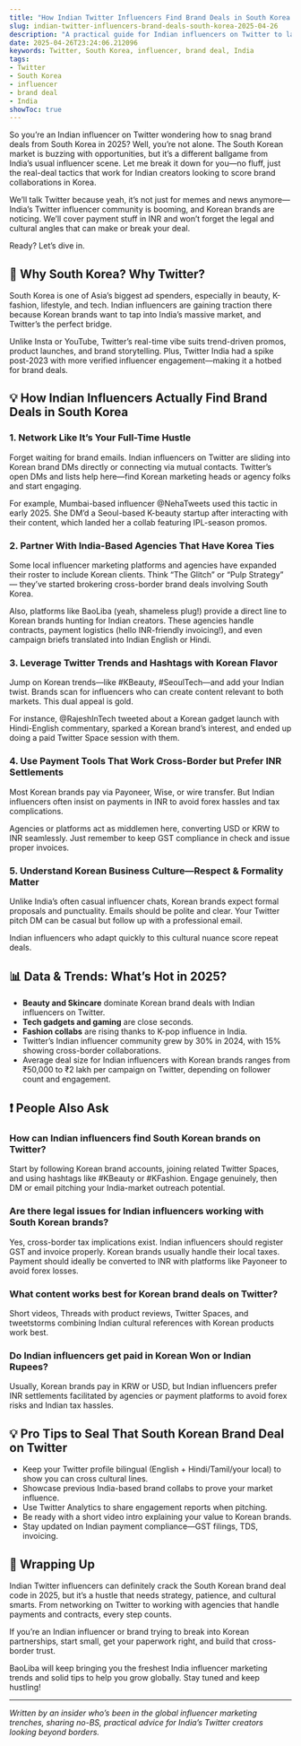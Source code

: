 ```yaml
---
title: "How Indian Twitter Influencers Find Brand Deals in South Korea in 2025"
slug: indian-twitter-influencers-brand-deals-south-korea-2025-04-26
description: "A practical guide for Indian influencers on Twitter to land brand deals in South Korea. Learn the latest trends, payment methods, and local nuances to crack cross-border collaborations."
date: 2025-04-26T23:24:06.212096
keywords: Twitter, South Korea, influencer, brand deal, India
tags:
- Twitter
- South Korea
- influencer
- brand deal
- India
showToc: true
---
```


So you’re an Indian influencer on Twitter wondering how to snag brand deals from South Korea in 2025? Well, you’re not alone. The South Korean market is buzzing with opportunities, but it’s a different ballgame from India’s usual influencer scene. Let me break it down for you—no fluff, just the real-deal tactics that work for Indian creators looking to score brand collaborations in Korea.

We’ll talk Twitter because yeah, it’s not just for memes and news anymore—India’s Twitter influencer community is booming, and Korean brands are noticing. We’ll cover payment stuff in INR and won’t forget the legal and cultural angles that can make or break your deal.

Ready? Let’s dive in.

## 📢 Why South Korea? Why Twitter?

South Korea is one of Asia’s biggest ad spenders, especially in beauty, K-fashion, lifestyle, and tech. Indian influencers are gaining traction there because Korean brands want to tap into India’s massive market, and Twitter’s the perfect bridge.

Unlike Insta or YouTube, Twitter’s real-time vibe suits trend-driven promos, product launches, and brand storytelling. Plus, Twitter India had a spike post-2023 with more verified influencer engagement—making it a hotbed for brand deals.

## 💡 How Indian Influencers Actually Find Brand Deals in South Korea

### 1. Network Like It’s Your Full-Time Hustle

Forget waiting for brand emails. Indian influencers on Twitter are sliding into Korean brand DMs directly or connecting via mutual contacts. Twitter’s open DMs and lists help here—find Korean marketing heads or agency folks and start engaging. 

For example, Mumbai-based influencer @NehaTweets used this tactic in early 2025. She DM’d a Seoul-based K-beauty startup after interacting with their content, which landed her a collab featuring IPL-season promos.

### 2. Partner With India-Based Agencies That Have Korea Ties

Some local influencer marketing platforms and agencies have expanded their roster to include Korean clients. Think “The Glitch” or “Pulp Strategy” — they’ve started brokering cross-border brand deals involving South Korea.

Also, platforms like BaoLiba (yeah, shameless plug!) provide a direct line to Korean brands hunting for Indian creators. These agencies handle contracts, payment logistics (hello INR-friendly invoicing!), and even campaign briefs translated into Indian English or Hindi.

### 3. Leverage Twitter Trends and Hashtags with Korean Flavor

Jump on Korean trends—like #KBeauty, #SeoulTech—and add your Indian twist. Brands scan for influencers who can create content relevant to both markets. This dual appeal is gold.

For instance, @RajeshInTech tweeted about a Korean gadget launch with Hindi-English commentary, sparked a Korean brand’s interest, and ended up doing a paid Twitter Space session with them.

### 4. Use Payment Tools That Work Cross-Border but Prefer INR Settlements

Most Korean brands pay via Payoneer, Wise, or wire transfer. But Indian influencers often insist on payments in INR to avoid forex hassles and tax complications.

Agencies or platforms act as middlemen here, converting USD or KRW to INR seamlessly. Just remember to keep GST compliance in check and issue proper invoices.

### 5. Understand Korean Business Culture—Respect & Formality Matter

Unlike India’s often casual influencer chats, Korean brands expect formal proposals and punctuality. Emails should be polite and clear. Your Twitter pitch DM can be casual but follow up with a professional email.

Indian influencers who adapt quickly to this cultural nuance score repeat deals.

## 📊 Data & Trends: What’s Hot in 2025?

- **Beauty and Skincare** dominate Korean brand deals with Indian influencers on Twitter.
- **Tech gadgets and gaming** are close seconds.
- **Fashion collabs** are rising thanks to K-pop influence in India.
- Twitter’s Indian influencer community grew by 30% in 2024, with 15% showing cross-border collaborations.
- Average deal size for Indian influencers with Korean brands ranges from ₹50,000 to ₹2 lakh per campaign on Twitter, depending on follower count and engagement.

## ❗ People Also Ask

### How can Indian influencers find South Korean brands on Twitter?

Start by following Korean brand accounts, joining related Twitter Spaces, and using hashtags like #KBeauty or #KFashion. Engage genuinely, then DM or email pitching your India-market outreach potential.

### Are there legal issues for Indian influencers working with South Korean brands?

Yes, cross-border tax implications exist. Indian influencers should register GST and invoice properly. Korean brands usually handle their local taxes. Payment should ideally be converted to INR with platforms like Payoneer to avoid forex losses.

### What content works best for Korean brand deals on Twitter?

Short videos, Threads with product reviews, Twitter Spaces, and tweetstorms combining Indian cultural references with Korean products work best.

### Do Indian influencers get paid in Korean Won or Indian Rupees?

Usually, Korean brands pay in KRW or USD, but Indian influencers prefer INR settlements facilitated by agencies or payment platforms to avoid forex risks and Indian tax hassles.

## 💡 Pro Tips to Seal That South Korean Brand Deal on Twitter

- Keep your Twitter profile bilingual (English + Hindi/Tamil/your local) to show you can cross cultural lines.
- Showcase previous India-based brand collabs to prove your market influence.
- Use Twitter Analytics to share engagement reports when pitching.
- Be ready with a short video intro explaining your value to Korean brands.
- Stay updated on Indian payment compliance—GST filings, TDS, invoicing.

## 📢 Wrapping Up

Indian Twitter influencers can definitely crack the South Korean brand deal code in 2025, but it’s a hustle that needs strategy, patience, and cultural smarts. From networking on Twitter to working with agencies that handle payments and contracts, every step counts.

If you’re an Indian influencer or brand trying to break into Korean partnerships, start small, get your paperwork right, and build that cross-border trust.

BaoLiba will keep bringing you the freshest India influencer marketing trends and solid tips to help you grow globally. Stay tuned and keep hustling!

---

*Written by an insider who’s been in the global influencer marketing trenches, sharing no-BS, practical advice for India’s Twitter creators looking beyond borders.*
